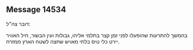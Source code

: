## Message 14534

דובר צה"ל:

בהמשך להתרעות שהופעלו לפני זמן קצר בתלמי אליהו, גבולות ועין הבשור, חיל האוויר יירט כלי טיס בלתי מאויש שחצה לשטח הארץ ממזרח.

